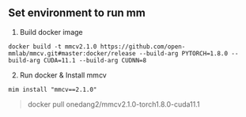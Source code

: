 ## Set environment to run mm

1. Build docker image
```
docker build -t mmcv2.1.0 https://github.com/open-mmlab/mmcv.git#master:docker/release --build-arg PYTORCH=1.8.0 --build-arg CUDA=11.1 --build-arg CUDNN=8
```

2. Run docker & Install mmcv
```
mim install "mmcv==2.1.0"
```


> docker pull onedang2/mmcv2.1.0-torch1.8.0-cuda11.1


